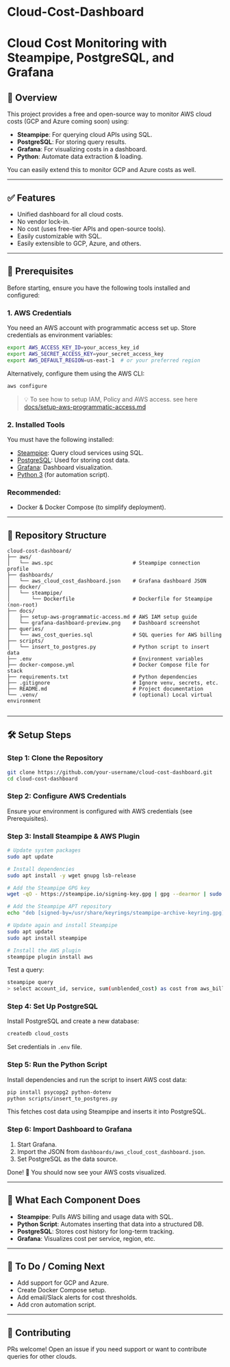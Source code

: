 # Cloud-Cost-Dashboard
# Cloud Cost Monitoring with Steampipe, PostgreSQL, and Grafana

## 📌 Overview
This project provides a free and open-source way to monitor AWS cloud costs (GCP and Azure coming soon) using:

- **Steampipe**: For querying cloud APIs using SQL.
- **PostgreSQL**: For storing query results.
- **Grafana**: For visualizing costs in a dashboard.
- **Python**: Automate data extraction & loading.

You can easily extend this to monitor GCP and Azure costs as well.

---

## ✅ Features
- Unified dashboard for all cloud costs.
- No vendor lock-in.
- No cost (uses free-tier APIs and open-source tools).
- Easily customizable with SQL.
- Easily extensible to GCP, Azure, and others.

---

## 🔧 Prerequisites
Before starting, ensure you have the following tools installed and configured:

### 1. AWS Credentials
You need an AWS account with programmatic access set up. Store credentials as environment variables:
```bash
export AWS_ACCESS_KEY_ID=your_access_key_id
export AWS_SECRET_ACCESS_KEY=your_secret_access_key
export AWS_DEFAULT_REGION=us-east-1  # or your preferred region
```
Alternatively, configure them using the AWS CLI:
```bash
aws configure
```
> :bulb: To see how to setup IAM, Policy and AWS access. see here [docs/setup-aws-programmatic-access.md](https://github.com/imran1509/Cloud-Cost-Dashboard/blob/main/docs/setup-aws-programmatic-access.md)

### 2. Installed Tools
You must have the following installed:

- [Steampipe](https://steampipe.io/downloads): Query cloud services using SQL.
- [PostgreSQL](https://www.postgresql.org/download/): Used for storing cost data.
- [Grafana](https://grafana.com/grafana/download): Dashboard visualization.
- [Python 3](https://www.python.org/downloads/) (for automation script).

### Recommended:
- Docker & Docker Compose (to simplify deployment).

---

## 📁 Repository Structure
```
cloud-cost-dashboard/
├── aws/
│   └── aws.spc                          # Steampipe connection profile
├── dashboards/
│   └── aws_cloud_cost_dashboard.json    # Grafana dashboard JSON
├── docker/
│   └── steampipe/
│       └── Dockerfile                   # Dockerfile for Steampipe (non-root)
├── docs/
│   ├── setup-aws-programmatic-access.md # AWS IAM setup guide
│   └── grafana-dashboard-preview.png    # Dashboard screenshot
├── queries/
│   └── aws_cost_queries.sql             # SQL queries for AWS billing
├── scripts/
│   └── insert_to_postgres.py            # Python script to insert data
├── .env                                 # Environment variables
├── docker-compose.yml                   # Docker Compose file for stack
├── requirements.txt                     # Python dependencies
├── .gitignore                           # Ignore venv, secrets, etc.
├── README.md                            # Project documentation
└── .venv/                               # (optional) Local virtual environment


```

---

## 🛠️ Setup Steps

### Step 1: Clone the Repository
```bash
git clone https://github.com/your-username/cloud-cost-dashboard.git
cd cloud-cost-dashboard
```

### Step 2: Configure AWS Credentials
Ensure your environment is configured with AWS credentials (see Prerequisites).

### Step 3: Install Steampipe & AWS Plugin
```bash
# Update system packages
sudo apt update

# Install dependencies
sudo apt install -y wget gnupg lsb-release

# Add the Steampipe GPG key
wget -qO - https://steampipe.io/signing-key.gpg | gpg --dearmor | sudo tee /usr/share/keyrings/steampipe-archive-keyring.gpg > /dev/null

# Add the Steampipe APT repository
echo "deb [signed-by=/usr/share/keyrings/steampipe-archive-keyring.gpg] https://apt.steampipe.io stable main" | sudo tee /etc/apt/sources.list.d/steampipe.list

# Update again and install Steampipe
sudo apt update
sudo apt install steampipe

# Install the AWS plugin
steampipe plugin install aws
```
Test a query:
```bash
steampipe query
> select account_id, service, sum(unblended_cost) as cost from aws_billing_usage_by_service where usage_start_date >= current_date - interval '30 days' group by account_id, service;
```

### Step 4: Set Up PostgreSQL
Install PostgreSQL and create a new database:
```bash
createdb cloud_costs
```
Set credentials in `.env` file.

### Step 5: Run the Python Script
Install dependencies and run the script to insert AWS cost data:
```bash
pip install psycopg2 python-dotenv
python scripts/insert_to_postgres.py
```
This fetches cost data using Steampipe and inserts it into PostgreSQL.

### Step 6: Import Dashboard to Grafana
1. Start Grafana.
2. Import the JSON from `dashboards/aws_cloud_cost_dashboard.json`.
3. Set PostgreSQL as the data source.

Done! 🎉 You should now see your AWS costs visualized.

---

## 🧠 What Each Component Does
- **Steampipe**: Pulls AWS billing and usage data with SQL.
- **Python Script**: Automates inserting that data into a structured DB.
- **PostgreSQL**: Stores cost history for long-term tracking.
- **Grafana**: Visualizes cost per service, region, etc.

---

## 📌 To Do / Coming Next
- Add support for GCP and Azure.
- Create Docker Compose setup.
- Add email/Slack alerts for cost thresholds.
- Add cron automation script.

---

## 🤝 Contributing
PRs welcome! Open an issue if you need support or want to contribute queries for other clouds.

